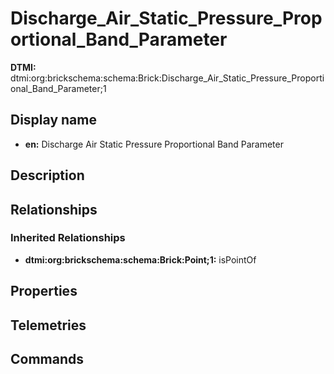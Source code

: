 # Discharge_Air_Static_Pressure_Proportional_Band_Parameter
**DTMI:** dtmi:org:brickschema:schema:Brick:Discharge_Air_Static_Pressure_Proportional_Band_Parameter;1
## Display name
- **en:** Discharge Air Static Pressure Proportional Band Parameter
## Description
## Relationships
### Inherited Relationships
* **dtmi:org:brickschema:schema:Brick:Point;1:** isPointOf
## Properties
## Telemetries
## Commands
